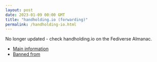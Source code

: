 ```yaml
---
layout: post
date: 2023-01-09 00:00 GMT
title: "handholding.io (forwarding)"
permalink: /handholding-io.html
---
```


No longer updated - check handholding.io on the Fediverse Almanac.

* [Main information](https://www.fediversealmanac.com/api/v1/instances/handholding.io)
* [Banned from](https://www.fediversealmanac.com/api/v1/instances/handholding.io/banned_from)

